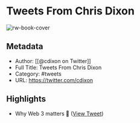 # Tweets From Chris Dixon

![rw-book-cover](https://pbs.twimg.com/profile_images/1433529810681155587/ACs86CsF.png)

## Metadata
- Author: [[@cdixon on Twitter]]
- Full Title: Tweets From Chris Dixon
- Category: #tweets
- URL: https://twitter.com/cdixon

## Highlights
- Why Web 3 matters 🧵 ([View Tweet](https://twitter.com/cdixon/status/1442201621266534402))
